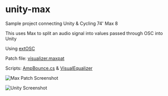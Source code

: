 # unity-max
Sample project connecting Unity &amp; Cycling 74' Max 8

This uses Max to split an audio signal into values passed through OSC into Unity

Using [extOSC](https://github.com/Iam1337/extOSC)

Patch file: [visualizer.maxpat](../master/Assets/-%20Max/visualizer.maxpat)

Scripts: [AmpBounce.cs](../master/Assets/-%20Scripts/AmpBounce.cs) & [VisualEqualizer](../master/Assets/-%20Scripts/VisualEqualizer.cs)

![Max Patch Screenshot](../master/Docs/MaxScreenshot.png)

![Unity Screenshot](../master/Docs/UnityScreenshot.png)
